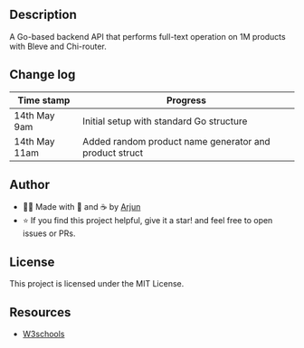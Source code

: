 ## Description

A Go-based backend API that performs full-text operation on 1M products with Bleve and Chi-router.

## Change log

| Time stamp | Progress |
| ---------- | ------ |
| 14th May 9am | Initial setup with standard Go structure |
| 14th May 11am | Added random product name generator and product struct|
## Author

- 👨‍💻 Made with 💪 and ☕ by [Arjun](https://github.com/Arjun256900)
- ⭐️ If you find this project helpful, give it a star! and feel free to open issues or PRs.

## License

This project is licensed under the MIT License.

## Resources
- [W3schools](https://www.w3schools.com/go/index.php)
